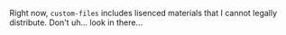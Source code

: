 Right now, `custom-files` includes lisenced materials that I cannot legally distribute. Don't uh... look in there...
